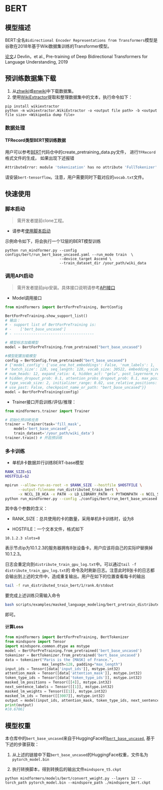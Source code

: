 # BERT

## 模型描述

BERT:全名`Bidirectional Encoder Representations from Transformers`模型是谷歌在2018年基于Wiki数据集训练的Transformer模型。

[论文](https://arxiv.org/abs/1810.04805)J Devlin，et al., Pre-training of Deep Bidirectional Transformers for Language Understanding, 2019

## 预训练数据集下载

1. 从[zhwiki](https://dumps.wikimedia.org/zhwiki/)或[enwiki](https://dumps.wikimedia.org/enwiki/)中下载数据集。
2. 使用[WikiExtractor](https://github.com/attardi/wikiextractor)提取和整理数据集中的文本，执行命令如下：

```shell
pip install wikiextractor
python -m wikiextractor.WikiExtractor -o <output file path> -b <output file size> <Wikipedia dump file>
```

### 数据处理

#### TFRecord类型BERT预训练数据

用户可以参考[BERT](https://github.com/google-research/bert#pre-training-with-bert)代码仓中的create_pretraining_data.py文件，
进行`TFRecord`格式文件的生成，
如果出现下述报错

```bash
AttributeError: module 'tokenization' has no attribute 'FullTokenizer'
```

请安装`bert-tensorflow`。注意，用户需要同时下载对应的`vocab.txt`文件。

## 快速使用

### 脚本启动

> 需开发者提前clone工程。

- 请参考[使用脚本启动](https://gitee.com/mindspore/mindformers/blob/r0.6/README.md#方式一使用已有脚本启动)

示例命令如下，将会执行一个12层的BERT模型训练

```shell
python run_mindformer.py --config configs/bert/run_bert_base_uncased.yaml --run_mode train  \
                         --device_target Ascend \
                         --train_dataset_dir /your_path/wiki_data
```

### 调用API启动

> 需开发者提前pip安装。具体接口说明请参考[API接口](https://gitee.com/mindspore/transformer/wikis/API/)

- Model调用接口

```python
from mindformers import BertForPreTraining, BertConfig

BertForPreTraining.show_support_list()
# 输出：
# - support list of BertForPreTraining is:
# -    ['bert_base_uncased']
# - -------------------------------------

# 模型标志加载模型
model = BertForPreTraining.from_pretrained("bert_base_uncased")

#模型配置加载模型
config = BertConfig.from_pretrained("bert_base_uncased")
# {'model_config': {'use_one_hot_embeddings': False, 'num_labels': 1, 'dropout_prob': 0.1,
# 'batch_size': 128, seq_length: 128, vocab_size: 30522, embedding_size: 768, num_layers: 12,
# num_heads: 12, expand_ratio: 4, hidden_act: "gelu", post_layernorm_residual: True,
# hidden_dropout_prob: 0.1, attention_probs_dropout_prob: 0.1, max_position_embeddings: 512,
# type_vocab_size: 2, initializer_range: 0.02, use_relative_positions: False,
# use_past: False, checkpoint_name_or_path: "bert_base_uncased"}}
model = BertForPreTraining(config)
```

- Trainer接口开启训练/评估/推理：

```python
from mindformers.trainer import Trainer

# 初始化预训练任务
trainer = Trainer(task='fill_mask',
    model='bert_base_uncased',
    train_dataset='/your_path/wiki_data')
trainer.train() # 开启预训练
```

### 多卡训练

- 单机8卡数据并行训练BERT-base模型

```bash
RANK_SIZE=$1
HOSTFILE=$2

mpirun --allow-run-as-root -n $RANK_SIZE --hostfile $HOSTFILE \
      --output-filename run_distributed_train_bert \
      -x NCCL_IB_HCA -x PATH -x LD_LIBRARY_PATH -x PYTHONPATH -x NCCL_SOCKET_IFNAME -n $RANK_SIZE \
python run_mindformer.py --config ./configs/bert/run_bert_base_uncased.yaml --use_parallel True --run_mode train  > distribute_train_gpu_log.txt 2>&1 &
```

其中各个参数的含义：

- RANK_SIZE：总共使用的卡的数量，采用单机8卡训练时，设为8

- HOSTFILE：一个文本文件，格式如下

```text
10.1.2.3 slots=8
```

表示节点ip为10.1.2.3的服务器拥有8张设备卡。用户应该将自己的实际IP替换掉10.1.2.3。

日志会重定向到`distribute_train_gpu_log.txt`中。可以通过`tail -f distribute_train_gpu_log.txt`的
命令及时刷新日志。注意此时8张卡的日志都会输出到上述的文件中，造成重复输出。用户在如下的位置查看每卡的输出

```bash
tail -f run_distributed_train_bert/1/rank.0/stdout
```

要完成上述训练只需输入命令

```bash
bash scripts/examples/masked_language_modeling/bert_pretrain_distributed_gpu.sh RANK_SIZE hostfile
```

即可。

#### 计算Loss

```python
from mindformers import BertForPreTraining, BertTokenizer
from mindspore import Tensor
import mindspore.common.dtype as mstype
model = BertForPreTraining.from_pretrained('bert_base_uncased')
tokenizer = BertTokenizer.from_pretrained('bert_base_uncased')
data = tokenizer("Paris is the [MASK] of France.",
                 max_length=128, padding="max_length")
input_ids = Tensor([data['input_ids']], mstype.int32)
attention_mask = Tensor([data['attention_mask']], mstype.int32)
token_type_ids = Tensor([data['token_type_ids']], mstype.int32)
masked_lm_positions = Tensor([[4]], mstype.int32)
next_sentence_labels = Tensor([[1]], mstype.int32)
masked_lm_weights = Tensor([[1]], mstype.int32)
masked_lm_ids = Tensor([[3007]], mstype.int32)
output = model(input_ids, attention_mask, token_type_ids, next_sentence_labels, masked_lm_positions, masked_lm_ids, masked_lm_weights)
print(output)
#[0.6706]
```

## 模型权重

本仓库中的`bert_base_uncased`来自于HuggingFace的[`bert_base_uncased`](https://huggingface.co/bert-base-uncased), 基于下述的步骤获取：

1. 从上述的链接中下载`bert_base_uncased`的HuggingFace权重，文件名为`pytorch_model.bin`

2. 执行转换脚本，得到转换后的输出文件`mindspore_t5.ckpt`

```shell
python mindformers/models/bert/convert_weight.py --layers 12 --torch_path pytorch_model.bin --mindspore_path ./mindspore_bert.ckpt
```

